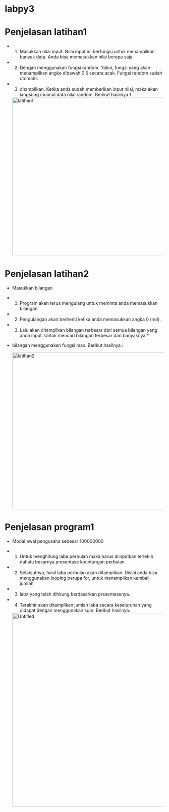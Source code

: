 # labpy3
# Penjelasan latihan1
* 1. Masukkan nilai input. Nilai input ini berfungsi untuk menampilkan banyak data. Anda bisa memasukkan nilai berapa saja.
* 2. Dengan menggunakan fungsi random. Yakni, fungsi yang akan menampilkan angka dibawah 0.5 secara acak. Fungsi random sudah otomatis
* 3. ditampilkan. Ketika anda sudah memberikan input nilai, maka akan langsung muncul data nilai random. Berikut hasilnya 1

  <img width="501" alt="latihan1" src="https://user-images.githubusercontent.com/56913656/68538615-0a477400-03aa-11ea-98e8-7e8315c058fb.png">

# Penjelasan latihan2
* Masukkan bilangan
* 1. Program akan terus mengulang untuk meminta anda memasukkan bilangan.
* 2. Pengulangan akan berhenti ketika anda memasukkan angka 0 (nol).
* 3. Lalu akan ditampilkan bilangan terbesar dari semua bilangan yang anda input. Untuk mencari bilangan terbesar dari banyaknya *
* bilangan menggunakan fungsi max. Berikut hasilnya :

  <img width="495" alt="latihan2" src="https://user-images.githubusercontent.com/56913656/68538810-ea657f80-03ac-11ea-9498-f488191afc92.png">

# Penjelasan program1
* Modal awal pengusaha sebesar 100000000
* 1. Untuk menghitung laba perbulan maka harus diinputkan terlebih dahulu besarnya presentase keuntungan perbulan.
* 2. Selanjutnya, hasil laba perbulan akan ditampilkan. Disini anda bisa menggunakan looping berupa for, untuk menampilkan kembali jumlah
* 3. laba yang telah dihitung berdasarkan presentasenya.
* 4. Terakhir akan ditampilkan jumlah laba secara keseluruhan yang didapat dengan menggunakan sum. Berikut hasilnya:

  <img width="611" alt="Untitled" src="https://user-images.githubusercontent.com/56913656/68538866-aaeb6300-03ad-11ea-921d-51f32afd00f5.png">

